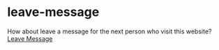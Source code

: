 # leave-message

How about leave a message for the next person who visit this website? [Leave Message](https://leave-message.herokuapp.com/)
